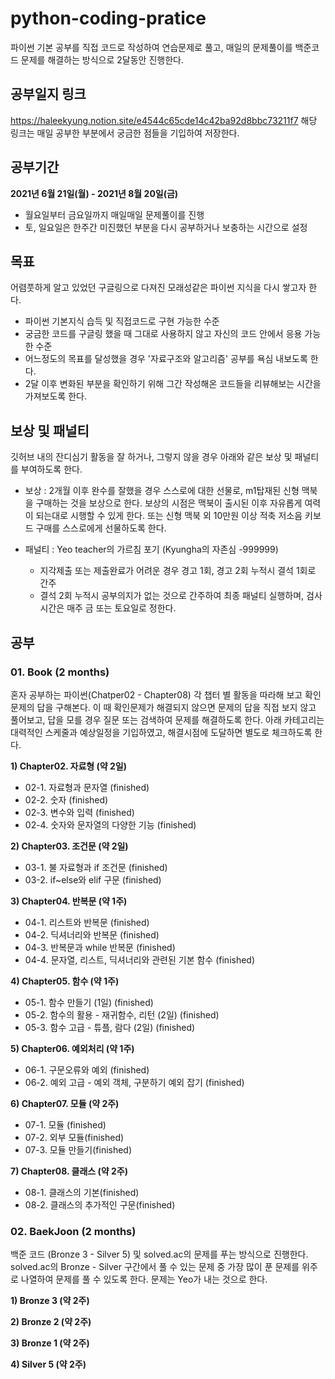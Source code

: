 # python-coding-pratice
파이썬 기본 공부를 직접 코드로 작성하여 연습문제로 풀고, 매일의 문제풀이를 백준코드 문제를 해결하는 방식으로 2달동안 진행한다. 

## 공부일지 링크
https://haleekyung.notion.site/e4544c65cde14c42ba92d8bbc73211f7
해당 링크는 매일 공부한 부분에서 궁금한 점들을 기입하여 저장한다.

## 공부기간
**2021년 6월 21일(월) - 2021년 8월 20일(금)**
- 월요일부터 금요일까지 매일매일 문제풀이를 진행
- 토, 일요일은 한주간 미진했던 부분을 다시 공부하거나 보충하는 시간으로 설정

## 목표
어렴풋하게 알고 있었던 구글링으로 다져진 모래성같은 파이썬 지식을 다시 쌓고자 한다. 
- 파이썬 기본지식 습득 및 직접코드로 구현 가능한 수준
- 궁금한 코드를 구글링 했을 때 그대로 사용하지 않고 자신의 코드 안에서 응용 가능한 수준
- 어느정도의 목표를 달성했을 경우 '자료구조와 알고리즘' 공부를 욕심 내보도록 한다.
- 2달 이후 변화된 부분을 확인하기 위해 그간 작성해온 코드들을 리뷰해보는 시간을 가져보도록 한다. 

## 보상 및 패널티
깃허브 내의 잔디심기 활동을 잘 하거나, 그렇지 않을 경우 아래와 같은 보상 및 패널티를 부여하도록 한다.

- 보상 : 2개월 이후 완수를 잘했을 경우 스스로에 대한 선물로, m1탑재된 신형 맥북을 구매하는 것을 보상으로 한다. 보상의 시점은 맥북이 출시된 이후 자유롭게 여력이 되는대로 시행할 수 있게 한다. 또는 신형 맥북 외 10만원 이상 적축 저소음 키보드 구매를 스스로에게 선물하도록 한다.

- 패널티 : Yeo teacher의 가르침 포기 (Kyungha의 자존심 -999999)

  * 지각제출 또는 제출완료가 어려운 경우 경고 1회, 경고 2회 누적시 결석 1회로 간주
  * 결석 2회 누적시 공부의지가 없는 것으로 간주하여 최종 패널티 실행하며, 검사시간은 매주 금 또는 토요일로 정한다.

## 공부 
### 01. Book (2 months)
혼자 공부하는 파이썬(Chatper02 - Chapter08)
각 챕터 별 활동을 따라해 보고 확인문제의 답을 구해본다. 이 때 확인문제가 해결되지 않으면 문제의 답을 직접 보지 않고 풀어보고, 답을 모를 경우 질문 또는 검색하여 문제를 해결하도록 한다. 아래 카테고리는 대력적인 스케줄과 예상일정을 기입하였고, 해결시점에 도달하면 별도로 체크하도록 한다.

**1) Chapter02. 자료형 (약 2일)**
* 02-1. 자료형과 문자열 (finished)
* 02-2. 숫자  (finished)
* 02-3. 변수와 입력 (finished)
* 02-4. 숫자와 문자열의 다양한 기능 (finished)

**2) Chapter03. 조건문 (약 2일)**
* 03-1. 불 자료형과 if 조건문 (finished)
* 03-2. if~else와 elif 구문 (finished)

**3) Chapter04. 반복문 (약 1주)**
* 04-1. 리스트와 반복문 (finished)
* 04-2. 딕셔너리와 반복문 (finished)
* 04-3. 반복문과 while 반복문 (finished)
* 04-4. 문자열, 리스트, 딕셔너리와 관련된 기본 함수 (finished)

**4) Chapter05. 함수 (약 1주)**
* 05-1. 함수 만들기 (1일) (finished)
* 05-2. 함수의 활용 - 재귀함수, 리턴 (2일) (finished)
* 05-3. 함수 고급 - 튜플, 람다 (2일) (finished)

**5) Chapter06. 예외처리 (약 1주)**
* 06-1. 구문오류와 예외 (finished)
* 06-2. 예외 고급 - 예외 객체, 구분하기 예외 잡기 (finished)

**6) Chapter07. 모듈 (약 2주)**
* 07-1. 모듈 (finished)
* 07-2. 외부 모듈(finished)
* 07-3. 모듈 만들기(finished)

**7) Chapter08. 클래스 (약 2주)**
* 08-1. 클래스의 기본(finished)
* 08-2. 클래스의 추가적인 구문(finished)

### 02. BaekJoon (2 months)
백준 코드 (Bronze 3 - Silver 5) 및 solved.ac의 문제를 푸는 방식으로 진행한다. solved.ac의 Bronze - Silver 구간에서 풀 수 있는 문제 중 가장 많이 푼 문제를 위주로 나열하여 문제를 풀 수 있도록 한다. 문제는 Yeo가 내는 것으로 한다.

**1) Bronze 3 (약 2주)**

**2) Bronze 2 (약 2주)**

**3) Bronze 1 (약 2주)**

**4) Silver 5 (약 2주)**

